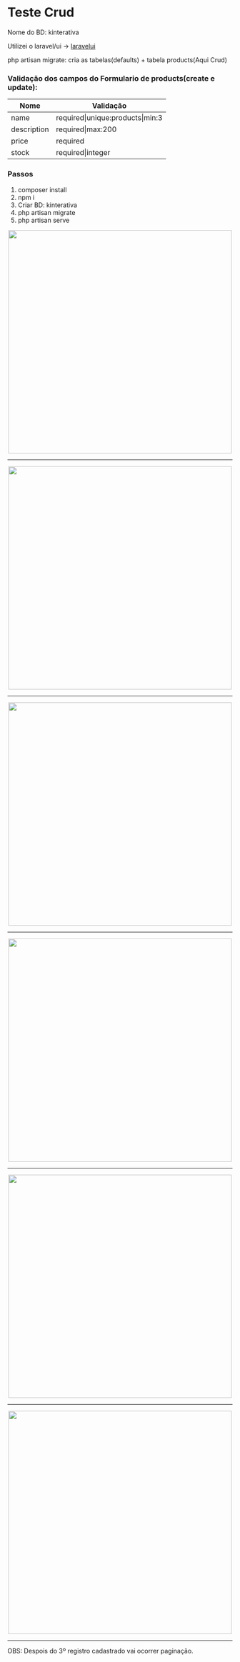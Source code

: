 # Teste Crud

Nome do BD: kinterativa

Utilizei o laravel/ui -> [laravelui](https://github.com/laravel/ui)

php artisan migrate: cria as tabelas(defaults) + tabela products(Aqui Crud)

### Validação dos campos do Formulario de products(create e update):

<table>
    <thead>
        <th>Nome</th>
        <th>Validação</th>
    </thead>
    <tbody>
        <tr>
            <td>name</td>
            <td>required|unique:products|min:3</td>
        </tr>    
        <tr>
            <td>description</td>
            <td>required|max:200</td>
        </tr>  
        <tr>
            <td>price</td>
            <td>required</td>
        </tr> 
        <tr>
            <td>stock</td>
            <td>required|integer</td>
        </tr>    
    </tbody>    
</table>    

### Passos
1. composer install
2. npm i
3. Criar BD: kinterativa 
4. php artisan migrate
5. php artisan serve

<div align="center">
<img src="https://user-images.githubusercontent.com/12189352/154075440-24dcaebe-3209-45da-9824-f65358523ab9.jpg" width="500px"/>
</div>
<hr />
<div align="center">
<img src="https://user-images.githubusercontent.com/12189352/154075706-35dad27e-4ede-40f6-8e99-2b94875dd8ad.jpg" width="500px"/>
</div>
<hr />
<div align="center">
<img src="https://user-images.githubusercontent.com/12189352/154075955-0b2cdde9-ecaa-43e6-b733-1ad0f91cb629.jpg" width="500px"/>
</div>
<hr />
<div align="center">
<img src="https://user-images.githubusercontent.com/12189352/154076039-bfa9f637-ddf6-404a-9803-3abe24d69824.jpg" width="500px"/>
</div>
<hr />
<div align="center">
<img src="https://user-images.githubusercontent.com/12189352/154076189-d4a83c33-97af-4ad4-a5d7-498f81e256cf.jpg" width="500px"/>
</div>
<hr />
<div align="center">
<img src="https://user-images.githubusercontent.com/12189352/154076263-94515329-3905-4860-b42a-fcec24b8fce3.jpg" width="500px"/>
</div>
<hr />    

OBS: Despois do 3º registro cadastrado vai ocorrer paginação.
